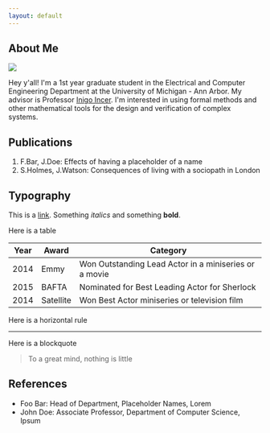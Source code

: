 ```yaml
---
layout: default
---
```


## About Me

<img class="profile-picture" src="possum.png">

Hey y'all! I'm a 1st year graduate student in the Electrical and Computer Engineering Department at the University of Michigan - Ann Arbor. My advisor is Professor [Inigo Incer](https://iincer.github.io/). I'm interested in using formal methods and other mathematical tools for the design and verification of complex systems. 

## Publications

1. F.Bar, J.Doe: Effects of having a placeholder of a name
2. S.Holmes, J.Watson: Consequences of living with a sociopath in London

## Typography

This is a [link](http://google.com). Something *italics* and something **bold**.

Here is a table

Year | Award | Category
-----|-------|--------
2014 | Emmy  | Won Outstanding Lead Actor in a miniseries or a movie
2015 | BAFTA | Nominated for Best Leading Actor for Sherlock
2014 | Satellite | Won Best Actor miniseries or television film

Here is a horizontal rule

---

Here is a blockquote

> To a great mind, nothing is little

## References

* Foo Bar: Head of Department, Placeholder Names, Lorem
* John Doe: Associate Professor, Department of Computer Science, Ipsum
